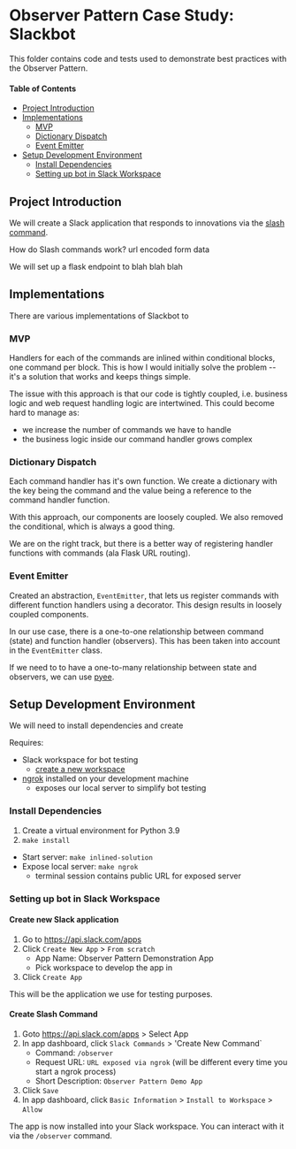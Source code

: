 # Observer Pattern Case Study: Slackbot

This folder contains code and tests used to demonstrate best practices with the Observer Pattern.

#### Table of Contents

<!-- TOC -->

- [Project Introduction](#project-introduction)
- [Implementations](#implementations)
  - [MVP](#mvp)
  - [Dictionary Dispatch](#dictionary-dispatch)
  - [Event Emitter](#event-emitter)
- [Setup Development Environment](#setup-development-environment)
  - [Install Dependencies](#install-dependencies)
  - [Setting up bot in Slack Workspace](#setting-up-bot-in-slack-workspace)

<!-- /TOC -->

## Project Introduction

We will create a Slack application that responds to innovations via the [slash command](https://api.slack.com/interactivity/slash-commands).

How do Slash commands work?
url encoded form data

We will set up a flask endpoint to blah blah blah

## Implementations

There are various implementations of Slackbot to

### MVP

Handlers for each of the commands are inlined within conditional blocks, one command per block. This is how I would initially solve the problem -- it's a solution that works and keeps things simple.

The issue with this approach is that our code is tightly coupled, i.e. business logic and web request handling logic are intertwined. This could become hard to manage as:
- we increase the number of commands we have to handle
- the business logic inside our command handler grows complex

### Dictionary Dispatch

Each command handler has it's own function. We create a dictionary with the key being the command and the value being a reference to the command handler function.

With this approach, our components are loosely coupled. We also removed the conditional, which is always a good thing.

We are on the right track, but there is a better way of registering handler functions with commands (ala Flask URL routing).

### Event Emitter

Created an abstraction, `EventEmitter`, that lets us register commands with different function handlers using a decorator. This design results in loosely coupled components.

In our use case, there is a one-to-one relationship between command (state) and function handler (observers). This has been taken into account in the `EventEmitter` class.

If we need to to have a one-to-many relationship between state and observers, we can use [pyee](https://pyee.readthedocs.io/en/latest/).

## Setup Development Environment

We will need to install dependencies and create

Requires:

- Slack workspace for bot testing
  - [create a new workspace](https://slack.com/help/articles/206845317-Create-a-Slack-workspace)
- [ngrok](https://ngrok.com/) installed on your development machine
  - exposes our local server to simplify bot testing

### Install Dependencies

1. Create a virtual environment for Python 3.9
1. `make install`

- Start server: `make inlined-solution`
- Expose local server: `make ngrok`
  - terminal session contains public URL for exposed server

### Setting up bot in Slack Workspace

#### Create new Slack application

1. Go to https://api.slack.com/apps
1. Click `Create New App` > `From scratch`
    - App Name: Observer Pattern Demonstration App
    - Pick workspace to develop the app in
1. Click `Create App`

This will be the application we use for testing purposes.

#### Create Slash Command

1. Goto https://api.slack.com/apps > Select App
1. In app dashboard, click `Slack Commands` > 'Create New Command`
    - Command: `/observer`
    - Request URL: `URL exposed via ngrok` (will be different every time you start a ngrok process)
    - Short Description: `Observer Pattern Demo App`
1. Click `Save`
1. In app dashboard, click `Basic Information` > `Install to Workspace` > `Allow`

The app is now installed into your Slack workspace. You can interact with it via the `/observer` command.
